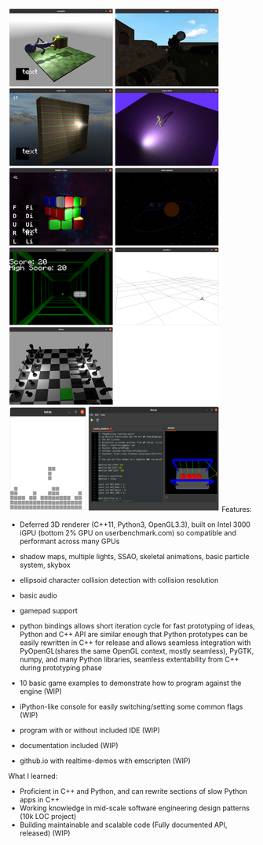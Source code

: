 ![alt text](https://github.com/jackw1111/3d-graphics-project/blob/master/engine.png?raw=true)
Features:

- Deferred 3D renderer (C++11, Python3, OpenGL3.3), built on Intel 3000 iGPU (bottom 2% GPU on userbenchmark.com) so compatible and performant across many GPUs

- shadow maps, multiple lights, SSAO, skeletal animations, basic particle system, skybox

- ellipsoid character collision detection with collision resolution

- basic audio

- gamepad support

- python bindings allows short iteration cycle for fast prototyping of ideas, Python and C++ API are similar enough that Python prototypes can be easily rewritten in C++ for release and allows seamless integration with PyOpenGL(shares the same OpenGL context, mostly seamless), PyGTK, numpy, and many Python libraries, seamless extentability from C++ during prototyping phase

- 10 basic game examples to demonstrate how to program against the engine (WIP)

- iPython-like console for easily switching/setting some common flags (WIP)

- program with or without included IDE (WIP)

- documentation included (WIP)

- github.io with realtime-demos with emscripten (WIP)

What I learned:

- Proficient in C++ and Python, and can rewrite sections of slow Python apps in C++
- Working knowledge in mid-scale software engineering design patterns (10k LOC project)
- Building maintainable and scalable code (Fully documented API, released) (WIP)
